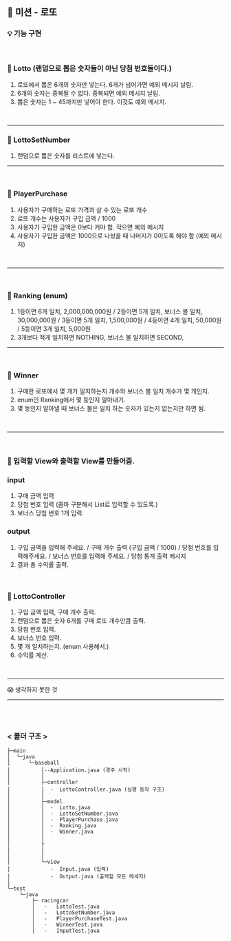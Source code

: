 ## 📙 미션 - 로또

### 💡 기능 구현

<br>

### 📃 Lotto (랜덤으로 뽑은 숫자들이 아닌 당첨 번호들이다.)

1. 로또에서 뽑은 6개의 숫자만 넣는다. 6개가 넘어가면 예외 메시지 날림.
2. 6개의 숫자는 중복될 수 없다. 중복되면 예외 메시지 날림.
3. 뽑은 숫자는 1 ~ 45까지만 넣어야 한다. 이것도 예외 메시지.

<br>

***

### 📃 LottoSetNumber

1. 랜덤으로 뽑은 숫자를 리스트에 넣는다.
   <br>

***

<br>

### 📃 PlayerPurchase

1. 사용자가 구매하는 로또 가격과 살 수 있는 로또 개수
2. 로또 개수는 사용자가 구입 금액 / 1000
3. 사용자가 구입한 금액은 0보다 커야 함. 작으면 예외 메시지
4. 사용자가 구입한 금액은 1000으로 나눴을 때 나머지가 0이도록 해야 함 (예외 메시지)

<br>

***

<br>

### 📃 Ranking (enum)

1. 1등이면 6개 일치, 2,000,000,000원 / 2등이면 5개 일치, 보너스 볼 일치, 30,000,000원 / 3등이면 5개 일치, 1,500,000원 / 4등이면 4개 일치, 50,000원 / 5등이면
   3개 일치, 5,000원
2. 3개보다 적게 일치하면 NOTHING, 보너스 볼 일치하면 SECOND,
   <br>

***

<br>

### 📃 Winner

1. 구매한 로또에서 몇 개가 일치하는지 개수와 보너스 볼 일치 개수가 몇 개인지.
2. enum인 Ranking에서 몇 등인지 알아내기.
3. 몇 등인지 알아낼 때 보너스 볼은 일치 하는 숫자가 있는지 없는지만 하면 됨.

<br>

***

<br>

### 📃 입력할 View와 출력할 View를 만들어줌.

### input

1. 구매 금액 입력
2. 당첨 번호 입력 (콤마 구분해서 List로 입력할 수 있도록.)
3. 보너스 당첨 번호 1개 입력.
   <br>

### output

1. 구입 금액을 입력해 주세요. / 구매 개수 출력 (구입 금액 / 1000) / 당첨 번호를 입력해주세요. / 보너스 번호를 입력해 주세요. / 당첨 통계 출력 메시지
2. 결과 총 수익률 출력.

<br>

### 📃 LottoController

1. 구입 금액 입력, 구매 개수 출력.
2. 랜덤으로 뽑은 숫자 6개를 구매 로또 개수만큼 출력.
3. 당첨 번호 입력.
4. 보너스 번호 입력.
5. 몇 개 일치하는지. (enum 사용해서.)
6. 수익률 계산.

<br>

***

😱 생각하지 못한 것 <br>

***

<br>
<br>

### < 폴더 구조 >

```
├─main
│  └─java
│      └─baseball
│          │--Application.java (경주 시작)
│          │
│          ├─controller
│          │  -  LottoController.java (실행 동작 구조)
│          │
│          ├─model
│          │  -  Lotto.java
│          │  -  LottoSetNumber.java
│          │  -  PlayerPurchase.java
│          │  -  Ranking.java
│          │  -  Winner.java
│          │
│          ├
|          |
│          │
│          └─view
│             -  Input.java (입력)
│             -  Output.java (출력할 모든 메세지)
│
└─test
    └─java
        ├─ racingcar
        │   -   LottoTest.java
        │   -   LottoSetNumber.java
        │   -   PlayerPurchaseTest.java
        │   -   WinnerTest.java
        │   -   InputTest.java
```